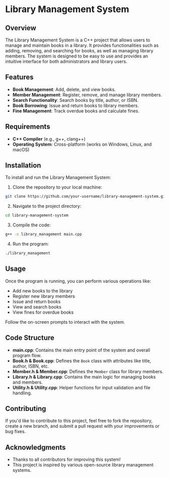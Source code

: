 # Library Management System

## Overview

The Library Management System is a C++ project that allows users to manage and maintain books in a library. It provides functionalities such as adding, removing, and searching for books, as well as managing library members. The system is designed to be easy to use and provides an intuitive interface for both administrators and library users.

## Features

- **Book Management**: Add, delete, and view books.
- **Member Management**: Register, remove, and manage library members.
- **Search Functionality**: Search books by title, author, or ISBN.
- **Book Borrowing**: Issue and return books to library members.
- **Fine Management**: Track overdue books and calculate fines.

## Requirements

- **C++ Compiler** (e.g., g++, clang++)
- **Operating System**: Cross-platform (works on Windows, Linux, and macOS)
  
## Installation

To install and run the Library Management System:

1. Clone the repository to your local machine:

```bash
git clone https://github.com/your-username/library-management-system.git
```

2. Navigate to the project directory:

```bash
cd library-management-system
```

3. Compile the code:

```bash
g++ -o library_management main.cpp
```

4. Run the program:

```bash
./library_management
```

## Usage

Once the program is running, you can perform various operations like:

- Add new books to the library
- Register new library members
- Issue and return books
- View and search books
- View fines for overdue books

Follow the on-screen prompts to interact with the system.

## Code Structure

- **main.cpp**: Contains the main entry point of the system and overall program flow.
- **Book.h & Book.cpp**: Defines the `Book` class with attributes like title, author, ISBN, etc.
- **Member.h & Member.cpp**: Defines the `Member` class for library members.
- **Library.h & Library.cpp**: Contains the main logic for managing books and members.
- **Utility.h & Utility.cpp**: Helper functions for input validation and file handling.

## Contributing

If you'd like to contribute to this project, feel free to fork the repository, create a new branch, and submit a pull request with your improvements or bug fixes.

## Acknowledgments

- Thanks to all contributors for improving this system!
- This project is inspired by various open-source library management systems.
